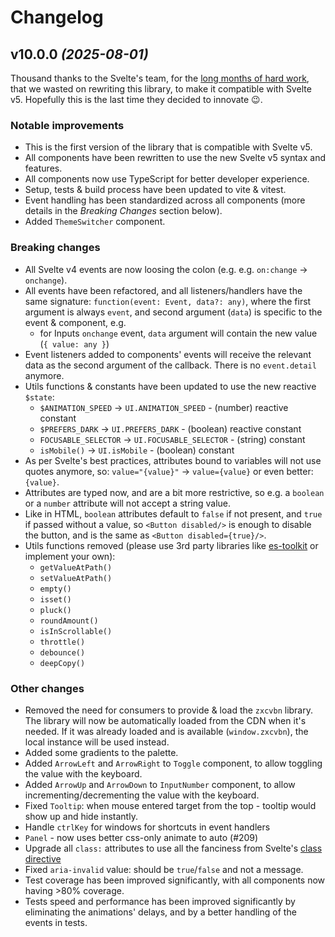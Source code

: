 Changelog
=========


## v10.0.0 *(2025-08-01)*
Thousand thanks to the Svelte's team, for the [long months of hard work](https://github.com/perfect-things/ui/pull/215), that we wasted on rewriting this library, to make it compatible with Svelte v5. Hopefully this is the last time they decided to innovate 😉.



### Notable improvements
- This is the first version of the library that is compatible with Svelte v5.
- All components have been rewritten to use the new Svelte v5 syntax and features.
- All components now use TypeScript for better developer experience.
- Setup, tests & build process have been updated to vite & vitest.
- Event handling has been standardized across all components (more details in the *Breaking Changes* section below).
- Added `ThemeSwitcher` component.


### Breaking changes
- All Svelte v4 events are now loosing the colon (e.g. e.g. `on:change` -> `onchange`).
- All events have been refactored, and all listeners/handlers have the same signature:
  `function(event: Event, data?: any)`, where the first argument is always `event`,
  and second argument (`data`) is specific to the event & component, e.g.
    - for Inputs `onchange` event, `data` argument will contain the new value (`{ value: any }`)
- Event listeners added to components' events will receive the relevant data as the second argument of the callback. There is no `event.detail` anymore.
- Utils functions & constants have been updated to use the new reactive `$state`:
  - `$ANIMATION_SPEED`   -> `UI.ANIMATION_SPEED` - (number) reactive constant
  - `$PREFERS_DARK`      -> `UI.PREFERS_DARK` - (boolean) reactive constant
  - `FOCUSABLE_SELECTOR` -> `UI.FOCUSABLE_SELECTOR` - (string) constant
  - `isMobile()`         -> `UI.isMobile` - (boolean) constant
- As per Svelte's best practices, attributes bound to variables will not use quotes anymore, so: `value="{value}"` -> `value={value}` or even better: `{value}`.
- Attributes are typed now, and are a bit more restrictive, so e.g. a `boolean` or a `number` attribute will not accept a string value.
- Like in HTML, `boolean` attributes default to `false` if not present, and `true` if passed without a value, so `<Button disabled/>` is enough to disable the button, and is the same as `<Button disabled={true}/>`.
- Utils functions removed (please use 3rd party libraries like [es-toolkit](https://es-toolkit.dev/) or implement your own):
  - `getValueAtPath()`
  - `setValueAtPath()`
  - `empty()`
  - `isset()`
  - `pluck()`
  - `roundAmount()`
  - `isInScrollable()`
  - `throttle()`
  - `debounce()`
  - `deepCopy()`


### Other changes
- Removed the need for consumers to provide & load the `zxcvbn` library. The library will now be automatically loaded from the CDN when it's needed. If it was already loaded and is available (`window.zxcvbn`), the local instance will be used instead.
- Added some gradients to the palette.
- Added `ArrowLeft` and `ArrowRight` to `Toggle` component, to allow toggling the value with the keyboard.
- Added `ArrowUp` and `ArrowDown` to `InputNumber` component, to allow incrementing/decrementing the value with the keyboard.
- Fixed `Tooltip`: when mouse entered target from the top - tooltip would show up and hide instantly.
- Handle `ctrlKey` for windows for shortcuts in event handlers
- `Panel` - now uses better css-only animate to auto (#209)
- Upgrade all `class:` attributes to use all the fanciness from Svelte's [class directive](https://svelte.dev/docs/svelte/class#The-class:-directive)
- Fixed `aria-invalid` value: should be `true`/`false` and not a message.
- Test coverage has been improved significantly, with all components now having >80% coverage.
- Tests speed and performance has been improved significantly by eliminating the animations' delays, and by a better handling of the events in tests.
